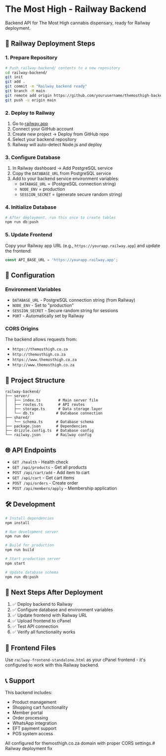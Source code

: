 # The Most High - Railway Backend

Backend API for The Most High cannabis dispensary, ready for Railway deployment.

## 🚀 Railway Deployment Steps

### 1. Prepare Repository
```bash
# Push railway-backend/ contents to a new repository
cd railway-backend/
git init
git add .
git commit -m "Railway backend ready"
git branch -M main
git remote add origin https://github.com/yourusername/themosthigh-backend.git
git push -u origin main
```

### 2. Deploy to Railway
1. Go to [railway.app](https://railway.app)
2. Connect your GitHub account
3. Create new project → Deploy from GitHub repo
4. Select your backend repository
5. Railway will auto-detect Node.js and deploy

### 3. Configure Database
1. In Railway dashboard → Add PostgreSQL service
2. Copy the `DATABASE_URL` from PostgreSQL service
3. Add to your backend service environment variables:
   - `DATABASE_URL` = (PostgreSQL connection string)
   - `NODE_ENV` = production
   - `SESSION_SECRET` = (generate secure random string)

### 4. Initialize Database
```bash
# After deployment, run this once to create tables
npm run db:push
```

### 5. Update Frontend
Copy your Railway app URL (e.g., `https://yourapp.railway.app`) and update the frontend:
```javascript
const API_BASE_URL = 'https://yourapp.railway.app';
```

## 🔧 Configuration

### Environment Variables
- `DATABASE_URL` - PostgreSQL connection string (from Railway)
- `NODE_ENV` - Set to "production"
- `SESSION_SECRET` - Secure random string for sessions
- `PORT` - Automatically set by Railway

### CORS Origins
The backend allows requests from:
- `https://themosthigh.co.za`
- `http://themosthigh.co.za`
- `https://www.themosthigh.co.za`
- `http://www.themosthigh.co.za`

## 📁 Project Structure

```
railway-backend/
├── server/
│   ├── index.ts        # Main server file
│   ├── routes.ts       # API routes
│   ├── storage.ts      # Data storage layer
│   └── db.ts          # Database connection
├── shared/
│   └── schema.ts      # Database schema
├── package.json       # Dependencies
├── drizzle.config.ts  # Database config
└── railway.json       # Railway config
```

## 🌐 API Endpoints

- `GET /health` - Health check
- `GET /api/products` - Get all products
- `POST /api/cart/add` - Add item to cart
- `GET /api/cart` - Get cart items
- `POST /api/orders` - Create order
- `POST /api/members/apply` - Membership application

## 🛠 Development

```bash
# Install dependencies
npm install

# Run development server
npm run dev

# Build for production
npm run build

# Start production server
npm start

# Update database schema
npm run db:push
```

## 🎯 Next Steps After Deployment

1. ✅ Deploy backend to Railway
2. ✅ Configure database and environment variables
3. ✅ Update frontend with Railway URL
4. ✅ Upload frontend to cPanel
5. ✅ Test API connection
6. ✅ Verify all functionality works

## 🔗 Frontend Files

Use `railway-frontend-standalone.html` as your cPanel frontend - it's configured to work with this Railway backend.

## 📞 Support

This backend includes:
- Product management
- Shopping cart functionality
- Member portal
- Order processing
- WhatsApp integration
- EFT payment support
- POS system access

All configured for themosthigh.co.za domain with proper CORS settings.# Railway deployment fix
